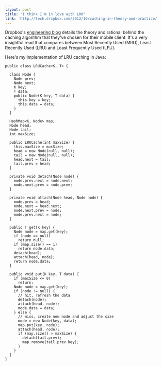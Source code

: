 ```yaml
---
layout: post
title: "I think I'm in love with LRU"
link: 'http://tech.dropbox.com/2012/10/caching-in-theory-and-practice/'
---
```


Dropbox's [engineering blog][] details the theory and rational behind the caching algorithm that they've chosen for their mobile client. It's a very insightful read that compares between Most Recently Used (MRU), Least Recently Used (LRU) and Least Frequently Used (LFU).

Here's my implementation of LRU caching in Java:

```
public class LRUCache<K, T> {

  class Node {
    Node prev;
    Node next;
    K key;
    T data;
    public Node(K key, T data) {
      this.key = key;
      this.data = data;
    }
  }

  HashMap<K, Node> map;
  Node head;
  Node tail;
  int maxSize;

  public LRUCache(int maxSize) {
    this.maxSize = maxSize;
    head = new Node(null, null);
    tail = new Node(null, null);
    head.next = tail;
    tail.prev = head;
  }

  private void detach(Node node) {
    node.prev.next = node.next;
    node.next.prev = node.prev;
  }

  private void attach(Node head, Node node) {
    node.prev = head;
    node.next = head.next;
    node.next.prev = node;
    node.prev.next = node;
  }

  public T get(K key) {
    Node node = map.get(key);
    if (node == null)
      return null;
    if (map.size() == 1)
      return node.data;
    detach(head);
    attach(head, node);
    return node.data;
  }

  public void put(K key, T data) {
    if (maxSize <= 0)
      return;
    Node node = map.get(key);
    if (node != null) {
      // hit, refresh the data
      detach(node);
      attach(head, node);
      node.data = data;
    } else {
      // miss, create new node and adjust the size
      node = new Node(key, data);
      map.put(key, node);
      attach(head, node);
      if (map.size() > maxSize) {
        detach(tail.prev);
        map.remove(tail.prev.key);
      }
    }
  }
}
```

[engineering blog]: http://tech.dropbox.com/2012/10/caching-in-theory-and-practice/ "Dropbox Engineering Blog"
